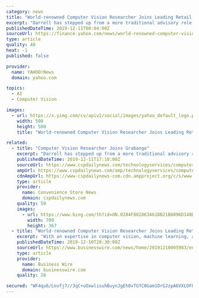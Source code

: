 ```yaml
---
category: news
title: "World-renowned Computer Vision Researcher Joins Leading Retail Technology Innovator"
excerpt: "Darrell has stepped up from a more traditional advisory role to become deeply involved in Grabango's day-to-day product development. With an expertise in computer vision, machine learning, and perception-based human computer interfaces, Darrell presently leads UC Berkeley's top-ranked Artificial Intelligence Laboratory, which has produced a ..."
publishedDateTime: 2019-12-11T00:04:00Z
sourceUrl: https://finance.yahoo.com/news/world-renowned-computer-vision-researcher-195100947.html
type: article
quality: 48
heat: -1
published: false

provider:
  name: YAHOO!News
  domain: yahoo.com

topics:
  - AI
  - Computer Vision

images:
  - url: https://s.yimg.com/cv/apiv2/social/images/yahoo_default_logo.png
    width: 500
    height: 500
    title: "World-renowned Computer Vision Researcher Joins Leading Retail Technology Innovator"

related:
  - title: "Computer Vision Researcher Joins Grabango"
    excerpt: "Darrell has stepped up from a more traditional advisory role to become deeply involved in Grabango's day-to-day product development. With an expertise in computer vision, machine learning and perception-based human computer interfaces, Darrell leads UC Berkeley's Artificial Intelligence Laboratory, which has contributed to the Convolutional ..."
    publishedDateTime: 2019-12-11T17:18:00Z
    sourceUrl: https://www.cspdailynews.com/technologyservices/computer-vision-researcher-joins-grabango
    ampUrl: https://www.cspdailynews.com/amp/technologyservices/computer-vision-researcher-joins-grabango
    cdnAmpUrl: https://www-cspdailynews-com.cdn.ampproject.org/c/s/www.cspdailynews.com/amp/technologyservices/computer-vision-researcher-joins-grabango
    type: article
    provider:
      name: Convenience Store News
      domain: cspdailynews.com
    quality: 59
    images:
      - url: https://www.bing.com/th?id=ON.0284F882863461DB21B6096D148DA802
        width: 700
        height: 367
  - title: "World-renowned Computer Vision Researcher Joins Leading Retail Technology Innovator"
    excerpt: "With an expertise in computer vision, machine learning, and perception-based human computer interfaces, Darrell presently leads UC Berkeley's top-ranked Artificial Intelligence Laboratory, which has produced a great deal of fundamental work including ..."
    publishedDateTime: 2019-12-10T20:30:00Z
    sourceUrl: https://www.businesswire.com/news/home/20191210005983/en/World-renowned-Computer-Vision-Researcher-Joins-Leading-Retail
    type: article
    provider:
      name: Business Wire
      domain: businesswire.com
    quality: 28

secured: "WF4qu6/Lnvfj7//3qC+uOxwlisuhBuynJgEh0vTGfC0Gam1OrGJzpA6VXLOFQpVdSXqWet+gI/S7E6s8OyQsJwoyNP8byDHIbwVmmY9RuaIKMPXO4LW06NIMjEGbYSqF/QS2ZjtNBchBb/zA3wAV844kstA/67yUmnruKM4n9LzK7SDqzp48V43faP8SiqympY/eNw5Ahumalj3vvQvdpqGd4qALJllSG9qNmy4efjwbo3yjqjr0EJcs/XvdhAQUS9k1up+3I8sj/ekM+SiXmw==;QrJDZYXZmyGWKAbiyaMpeA=="
---
```


